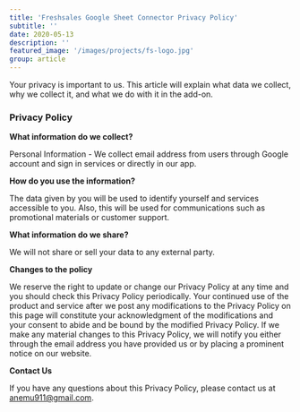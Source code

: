 ```yaml
---
title: 'Freshsales Google Sheet Connector Privacy Policy'
subtitle: ''
date: 2020-05-13
description: ''
featured_image: '/images/projects/fs-logo.jpg'
group: article
---
```


Your privacy is important to us. This article will explain what data we collect, why we collect it, and what we do with it in the add-on.

### Privacy Policy

**What information do we collect?**


Personal Information - We collect email address from users through Google account and sign in services or directly in our app.

**How do you use the information?**


The data given by you will be used to identify yourself and services accessible to you. Also, this will be used for communications such as promotional materials or customer support.

**What information do we share?**


We will not share or sell your data to any external party.

**Changes to the policy**


We reserve the right to update or change our Privacy Policy at any time and you should check this Privacy Policy periodically. Your continued use of the product and service after we post any modifications to the Privacy Policy on this page will constitute your acknowledgment of the modifications and your consent to abide and be bound by the modified Privacy Policy. If we make any material changes to this Privacy Policy, we will notify you either through the email address you have provided us or by placing a prominent notice on our website.

**Contact Us**

If you have any questions about this Privacy Policy, please contact us at anemu911@gmail.com.
